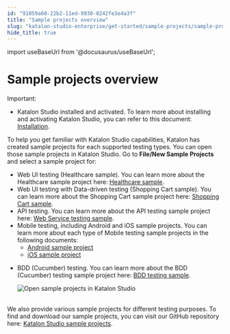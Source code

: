 ```yaml
---
id: "91059a60-22b2-11ed-9930-0242fe3e4a3f"
title: "Sample projects overview"
slug: "katalon-studio-enterprise/get-started/sample-projects/sample-projects-overview"
hide_title: true
---
```

import useBaseUrl from '@docusaurus/useBaseUrl';


# <a id="id" class="anchor_top_offset"/><a id="ariaid-title1" class="anchor_top_offset"/>Sample projects overview

<div xmlns="http://www.w3.org/1999/xhtml" className="note important note_important"><span className="note__title">Important:</span> <ul className="ul"><li className="li">Katalon Studio installed and activated. To learn more about installing and activating Katalon Studio, you can refer to this document:  
      <a className="xref" href="/docs/legacy/katalon-studio-enterprise/set-up-katalon-studio/installation/installation-overview">Installation</a>.</li></ul></div>
<p xmlns="http://www.w3.org/1999/xhtml" className="p">To help you get familiar with Katalon Studio capabilities, Katalon has created sample projects for each supported testing types. You can open those sample projects in Katalon Studio. Go to <strong className="ph b">File/New Sample Projects</strong> and select a sample project for:</p> 
<ul xmlns="http://www.w3.org/1999/xhtml" className="ul"><li className="li">Web UI testing (Healthcare sample). You can learn more about the Healthcare sample project here: <a className="xref" href="/docs/legacy/katalon-studio-enterprise/get-started/sample-projects/sample-webui-tests-project-healthcare-sample">Healthcare sample</a>.</li><li className="li">Web UI testing with Data-driven testing (Shopping Cart sample). You can learn more about the Shopping Cart sample project here: <a className="xref" href="/docs/legacy/katalon-studio-enterprise/get-started/sample-projects/sample-webui-tests-project-with-data-driven-testing-shopping-cart-sample">Shopping Cart sample</a>.</li><li className="li">API testing. You can learn more about the API testing sample project here: <a className="xref" href="/docs/legacy/katalon-studio-enterprise/get-started/sample-projects/sample-api-tests-project">Web Service testing sample</a>.</li><li className="li">Mobile testing, including Android and iOS sample projects. You can learn more about each type of Mobile testing sample projects in the following documents: <ul className="ul"><li className="li"> <a className="xref" href="/docs/legacy/katalon-studio-enterprise/get-started/sample-projects/sample-android-mobile-tests-project">Android sample project</a>       </li><li className="li"> <a className="xref" href="/docs/legacy/katalon-studio-enterprise/get-started/sample-projects/sample-ios-mobile-tests-project">iOS sample project</a>       </li></ul>   </li><li className="li">     <p className="p">BDD (Cucumber) testing. You can learn more about the BDD (Cucumber) testing sample project here: <a className="xref" href="/docs/legacy/katalon-studio-enterprise/get-started/sample-projects/sample-bdd-cucumber-tests-project">BDD testing sample</a>.</p>     <p className="p"> <img className="image" src={useBaseUrl("https://github.com/katalon-studio/docs-images/raw/master/katalon-studio/docs/sample-projects/KS-SAMPLES-Open-sample-project-in-KS.png")} width={750} alt="Open sample projects in Katalon Studio" /><br /><br />     </p>   </li></ul> 
<p xmlns="http://www.w3.org/1999/xhtml" className="p">We also provide various sample projects for different testing purposes. To find and download our sample projects, you can visit our GitHub repository here: <a className="xref j-external-link" href="https://github.com/katalon-studio-samples" target="_blank">Katalon Studio sample projects</a>.</p> 
